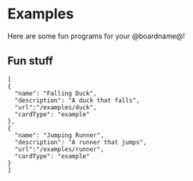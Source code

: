# Examples

Here are some fun programs for your @boardname@!

## Fun stuff

```codecard
[
{
  "name": "Falling Duck",
  "description": "A duck that falls",
  "url":"/examples/duck",
  "cardType": "example"
},
{
  "name": "Jumping Runner",
  "description": "A runner that jumps",
  "url":"/examples/runner",
  "cardType": "example"
}
]
```